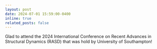 ```yaml
---
layout: post
date: 2024-07-01 15:59:00-0400
inline: true
related_posts: false
---
```


Glad to attend the 2024 International Conference on Recent Advances in Structural Dynamics (RASD) that was hold by University of Southampton!
